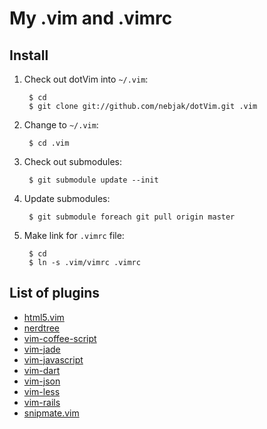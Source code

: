 # My .vim and .vimrc

## Install
1. Check out dotVim into `~/.vim`:

        $ cd
        $ git clone git://github.com/nebjak/dotVim.git .vim

2. Change to `~/.vim`:

        $ cd .vim

3. Check out submodules:

        $ git submodule update --init

4. Update submodules:

        $ git submodule foreach git pull origin master

5. Make link for `.vimrc` file:

        $ cd
        $ ln -s .vim/vimrc .vimrc

## List of plugins
* [html5.vim](https://github.com/othree/html5.vim)
* [nerdtree](https://github.com/scrooloose/nerdtree)
* [vim-coffee-script](https://github.com/kchmck/vim-coffee-script)
* [vim-jade](https://github.com/digitaltoad/vim-jade)
* [vim-javascript](https://github.com/pangloss/vim-javascript)
* [vim-dart](https://github.com/bartekd/vim-dart)
* [vim-json](https://github.com/helino/vim-json)
* [vim-less](https://github.com/groenewege/vim-less)
* [vim-rails](https://github.com/tpope/vim-rails)
* [snipmate.vim](https://github.com/nebjak/snipmate.vim)

